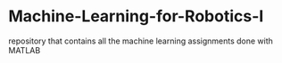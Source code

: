 # Machine-Learning-for-Robotics-I
repository that contains all the machine learning assignments done with MATLAB
